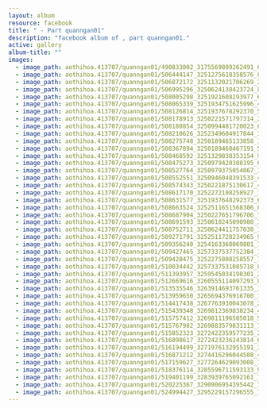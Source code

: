 ```yaml
---
layout: album
resource: facebook
title: " - Part quanngan01"
description: "facebook album of , part quanngan01."
active: gallery
album-title: ""
images:
  - image_path: aothihoa.413707/quanngan01/490833002_3175569809262491_6733395039542105348_n.jpg
  - image_path: aothihoa.413707/quanngan01/506444147_3251275618358576_8176016353329188175_n.jpg
  - image_path: aothihoa.413707/quanngan01/506872172_3251132021706269_2525126748262488678_n.jpg
  - image_path: aothihoa.413707/quanngan01/506995296_3250624138423724_8518077308732377866_n.jpg
  - image_path: aothihoa.413707/quanngan01/508005298_3251921608293977_6457449298854043051_n.jpg
  - image_path: aothihoa.413707/quanngan01/508065339_3251934751625996_4382649090405408584_n.jpg
  - image_path: aothihoa.413707/quanngan01/508126814_3251937678292370_5761412451918184413_n.jpg
  - image_path: aothihoa.413707/quanngan01/508178913_3250221571797314_2349266612961781713_n.jpg
  - image_path: aothihoa.413707/quanngan01/508180854_3250994481720023_6067614348932033850_n.jpg
  - image_path: aothihoa.413707/quanngan01/508210626_3252349604917844_3575417894795069376_n.jpg
  - image_path: aothihoa.413707/quanngan01/508275748_3250189465133858_1908621805622744704_n.jpg
  - image_path: aothihoa.413707/quanngan01/508367894_3250189468467191_5253842345517524451_n.jpg
  - image_path: aothihoa.413707/quanngan01/508468592_3251329838353154_9211114570711680713_n.jpg
  - image_path: aothihoa.413707/quanngan01/508475273_3250979428388195_6035766215299834164_n.jpg
  - image_path: aothihoa.413707/quanngan01/508527764_3250979375054867_1006536238754333243_n.jpg
  - image_path: aothihoa.413707/quanngan01/508552551_3250946048391533_4251794301414112881_n.jpg
  - image_path: aothihoa.413707/quanngan01/508574343_3250221875130617_43907941535019426_n.jpg
  - image_path: aothihoa.413707/quanngan01/508617170_3252272108258927_1010217566703912815_n.jpg
  - image_path: aothihoa.413707/quanngan01/508631577_3251937648292373_6477668652318876778_n.jpg
  - image_path: aothihoa.413707/quanngan01/508663524_3252511651568306_8310245622435670459_n.jpg
  - image_path: aothihoa.413707/quanngan01/508687904_3250227651796706_7216951007644888425_n.jpg
  - image_path: aothihoa.413707/quanngan01/508691593_3250618245090980_3327141949371762396_n.jpg
  - image_path: aothihoa.413707/quanngan01/508752711_3250624411757030_1031086909686956523_n.jpg
  - image_path: aothihoa.413707/quanngan01/509271791_3252511728234965_905044981192982274_n.jpg
  - image_path: aothihoa.413707/quanngan01/509356240_3254163368069801_7932973178216317172_n.jpg
  - image_path: aothihoa.413707/quanngan01/509427465_3257337537752384_1264205482808137509_n.jpg
  - image_path: aothihoa.413707/quanngan01/509428475_3252275808258557_7853314072938597978_n.jpg
  - image_path: aothihoa.413707/quanngan01/510034442_3257337531085718_8194531779562781251_n.jpg
  - image_path: aothihoa.413707/quanngan01/511393957_3259545034198301_2718536547498037825_n.jpg
  - image_path: aothihoa.413707/quanngan01/512669616_3260555114097293_8854261007968011753_n.jpg
  - image_path: aothihoa.413707/quanngan01/513535546_3263914693761335_1154087729586286648_n.jpg
  - image_path: aothihoa.413707/quanngan01/513959650_3265694376916700_129769672470478486_n.jpg
  - image_path: aothihoa.413707/quanngan01/514417438_3267763930043078_296026693971653280_n.jpg
  - image_path: aothihoa.413707/quanngan01/515439348_3269812369838234_4933946130002050983_n.jpg
  - image_path: aothihoa.413707/quanngan01/515757412_3269811196505018_5594409287584374591_n.jpg
  - image_path: aothihoa.413707/quanngan01/515767982_3269883579831113_7993599630152506081_n.jpg
  - image_path: aothihoa.413707/quanngan01/515852323_3272422359577235_2494758016627256441_n.jpg
  - image_path: aothihoa.413707/quanngan01/516098617_3272423236243814_6551118944826466043_n.jpg
  - image_path: aothihoa.413707/quanngan01/516194499_3271976132955191_3886575784251876520_n.jpg
  - image_path: aothihoa.413707/quanngan01/516871212_3274416296044508_444303080322055854_n.jpg
  - image_path: aothihoa.413707/quanngan01/517159627_3277264629093008_7233383075014265230_n.jpg
  - image_path: aothihoa.413707/quanngan01/518376114_3285596711593133_9101821407396079009_n.jpg
  - image_path: aothihoa.413707/quanngan01/519401199_3283939765092161_74945730492997283_n.jpg
  - image_path: aothihoa.413707/quanngan01/520225367_3290906954395442_7750831017717395856_n.jpg
  - image_path: aothihoa.413707/quanngan01/524994427_3295229157296555_7426028112346853470_n.jpg
---
```

